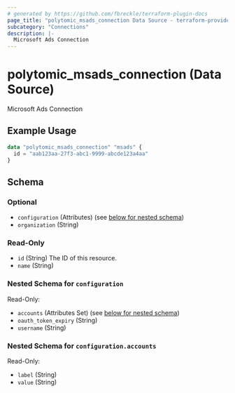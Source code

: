 ```yaml
---
# generated by https://github.com/fbreckle/terraform-plugin-docs
page_title: "polytomic_msads_connection Data Source - terraform-provider-polytomic"
subcategory: "Connections"
description: |-
  Microsoft Ads Connection
---
```


# polytomic_msads_connection (Data Source)

Microsoft Ads Connection

## Example Usage

```terraform
data "polytomic_msads_connection" "msads" {
  id = "aab123aa-27f3-abc1-9999-abcde123a4aa"
}
```

<!-- schema generated by tfplugindocs -->
## Schema

### Optional

- `configuration` (Attributes) (see [below for nested schema](#nestedatt--configuration))
- `organization` (String)

### Read-Only

- `id` (String) The ID of this resource.
- `name` (String)

<a id="nestedatt--configuration"></a>
### Nested Schema for `configuration`

Read-Only:

- `accounts` (Attributes Set) (see [below for nested schema](#nestedatt--configuration--accounts))
- `oauth_token_expiry` (String)
- `username` (String)

<a id="nestedatt--configuration--accounts"></a>
### Nested Schema for `configuration.accounts`

Read-Only:

- `label` (String)
- `value` (String)


